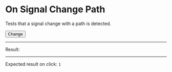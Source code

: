 # On Signal Change Path

Tests that a signal change with a path is detected.

<div data-signals="{foo: {bar: 0}, result: 0}" data-on-signal-change-foo="$result = $foo.bar">
  <button id="clickable" data-on-click="$foo.bar = 1" class="btn">Change</button>
  <hr />
  Result:
  <code id="result" data-text="$result"></code>
  <hr />
  Expected result on click: <code>1</code>
</div>